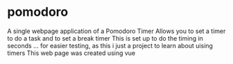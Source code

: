 # pomodoro
A single webpage application of a Pomodoro Timer
Allows you to set a timer to do a task and to set a break timer
This is set up to do the timing in seconds ... for easier testing, as this i just a project to learn about uising timers
This web page was created using vue

